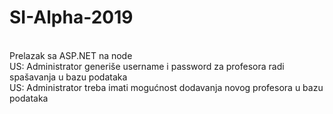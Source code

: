 # SI-Alpha-2019
<br/>
Prelazak sa ASP.NET na node <br/>
US: Administrator generiše username i password za profesora radi spašavanja u bazu podataka <br/>
US: Administrator treba imati mogućnost dodavanja novog profesora u bazu podataka
<br/>
